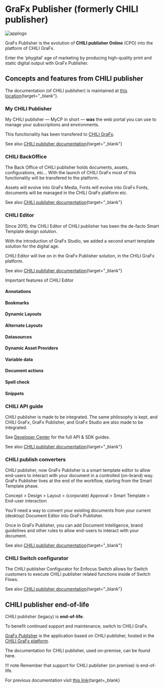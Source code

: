 # GraFx Publisher (formerly CHILI publisher)

![applogo](/assets/CHILI_publisher_RGB.svg)

GraFx Publisher is the evolution of **CHILI publisher Online** (CPO) into the platform of CHILI GraFx.

Enter the ‘phygital’ age of marketing by producing high-quality print and static digital output with GraFx Publisher.

## Concepts and features from CHILI publisher

The documentation (of CHILI publisher) is maintained at [this location](https://chilipublishdocs.atlassian.net/wiki/spaces/CPDOC/pages/1412838/CHILI+publisher+Online){target="_blank"}.

### My CHILI Publisher

My CHILI publisher — MyCP in short — **was** the web portal you can use to manage your subscriptions and environments.

This functionality has been transfered to [CHILI GraFx](/CHILI_GraFx/).

See also [CHILI publisher documentation](https://chilipublishdocs.atlassian.net/wiki/spaces/CPDOC/pages/1373405185/My+CHILI+publisher+a.k.a.+MyCP){target="_blank"}

### CHILI BackOffice

The Back Office of CHILI publisher holds documents, assets, configurations, etc... With the launch of CHILI GraFx most of this functionality will be transfered to the platform.

Assets will evolve into GraFx Media, Fonts will evolve into GraFx Fonts, documents will be managed in the CHILI GraFx platform etc.

See also [CHILI publisher documentation](https://chilipublishdocs.atlassian.net/wiki/spaces/CPDOC/pages/1413939/CHILI+BackOffice+Guide){target="_blank"}


### CHILI Editor

Since 2010, the CHILI Editor of CHILI publisher has been the de-facto Smart Template design solution.

With the introduction of GraFx Studio, we added a second smart template solution for the digital age.

CHILI Editor will live on in the GraFx Publisher solution, in the CHILI GraFx platform.

See also [CHILI publisher documentation](https://chilipublishdocs.atlassian.net/wiki/spaces/CPDOC/pages/1412225/CHILI+Editor+Guide){target="_blank"}


Important features of CHILI Editor

#### Annotations

#### Bookmarks

#### Dynamic Layouts

#### Alternate Layouts

#### Datasources

#### Dynamic Asset Providers

#### Variable data

#### Document actions

#### Spell check

#### Snippets

### CHILI API guide

CHILI publisher is made to be integrated. The same philosophy is kept, and CHILI GraFx, GraFx Publisher, and GraFx Studio are also made to be integrated.

See [Developer Center](/GraFx_devcenter/) for the full API & SDK guides.

See also [CHILI publisher documentation](https://chilipublishdocs.atlassian.net/wiki/spaces/CPDOC/pages/1412012/CHILI+API+Guide){target="_blank"}


### CHILI publish converters

CHILI publisher, now GraFx Publisher is a smart template editor to allow end-users to interact with your document in a controlled (on-brand) way. GraFx Publisher lives at the end of the workflow, starting from the Smart Template phase.

Concept > Design > Layout > (corporate) Approval > Smart Template > End-user interaction

You’ll need a way to convert your existing documents from your current (desktop) Document Editor into GraFx Publisher.

Once in GraFx Publisher, you can add Document Intelligence, brand guidelines and other rules to allow end-users to interact with your document.

See also [CHILI publisher documentation](https://chilipublishdocs.atlassian.net/wiki/spaces/CPDOC/pages/388694021/CHILI+publish+converters){target="_blank"}

### CHILI Switch configurator

The CHILI publisher Configurator for Enfocus Switch allows for Switch customers to execute CHILI publisher related functions inside of Switch Flows.

See also [CHILI publisher documentation](https://chilipublishdocs.atlassian.net/wiki/spaces/CPDOC/pages/1412380/CHILI+Switch+Configurator){target="_blank"}

## CHILI publisher end-of-life

CHILI publisher (legacy) is **end-of-life**.

To benefit continued support and maintenance, switch to CHILI GraFx.

[GraFx Publisher](/GraFx_publisher/intro/) is the application based on CHILI publisher, hosted in the [CHILI GraFx platform](/CHILI_GraFx/intro/).

The documentation for CHILI publisher, used on-premise, can be found here.

!!! note
	Remember that support for CHILI publisher (on premise) is end-of-life.

For previous documentation visit [this link](https://mydocumentation.chili-publish.com){target=_blank}